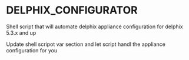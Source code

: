 # DELPHIX_CONFIGURATOR
Shell script that will automate delphix appliance configuration for delphix 5.3.x and up


Update shell scripot var section and let script handl the appliance configuration for you
